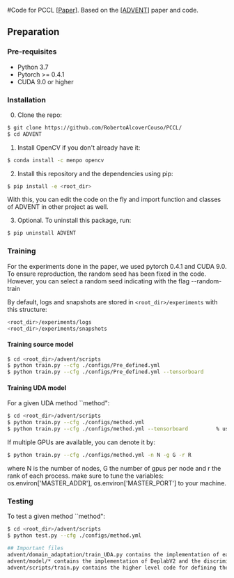 #Code for PCCL [[Paper](https://papers.ssrn.com/sol3/papers.cfm?abstract_id=4410425)].
Based on the [[ADVENT](https://github.com/valeoai/ADVENT)] paper and code.

## Preparation

### Pre-requisites
* Python 3.7
* Pytorch >= 0.4.1
* CUDA 9.0 or higher

### Installation
0. Clone the repo:
```bash
$ git clone https://github.com/RobertoAlcoverCouso/PCCL/
$ cd ADVENT
```

1. Install OpenCV if you don't already have it:

```bash
$ conda install -c menpo opencv
```

2. Install this repository and the dependencies using pip:
```bash
$ pip install -e <root_dir>
```

With this, you can edit the code on the fly and import function 
and classes of ADVENT in other project as well.

3. Optional. To uninstall this package, run:
```bash
$ pip uninstall ADVENT
```

### Training
For the experiments done in the paper, we used pytorch 0.4.1 and CUDA 9.0. To ensure reproduction, the random seed has been fixed in the code. However, you can select a random seed indicating with the flag --random-train

By default, logs and snapshots are stored in ```<root_dir>/experiments``` with this structure:
```bash
<root_dir>/experiments/logs
<root_dir>/experiments/snapshots
```
#### Training source model
```bash
$ cd <root_dir>/advent/scripts
$ python train.py --cfg ./configs/Pre_defined.yml
$ python train.py --cfg ./configs/Pre_defined.yml --tensorboard         % using tensorboard
```
#### Training UDA model
For a given UDA method ``method":
```bash
$ cd <root_dir>/advent/scripts
$ python train.py --cfg ./configs/method.yml
$ python train.py --cfg ./configs/method.yml --tensorboard         % using tensorboard
```
If multiple GPUs are available, you can denote it by:
```bash
$ python train.py --cfg ./configs/method.yml -n N -g G -r R
```
where N is the number of nodes, G the number of gpus per node and r the rank of each process.
make sure to tune the variables: os.environ['MASTER_ADDR'], os.environ['MASTER_PORT'] to your machine.

### Testing
To test a given method ``method":
```bash
$ cd <root_dir>/advent/scripts
$ python test.py --cfg ./configs/method.yml

## Important files
advent/domain_adaptation/train_UDA.py contains the implementation of each method.
advent/model/* contains the implementation of DeplabV2 and the discriminator.
advent/scripts/train.py contains the higher level code for defining the datasets, loaders and training method.
